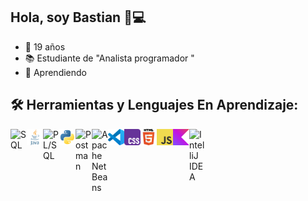 ## Hola, soy Bastian :zombie::computer:
- 📅 19 años
- 📚 Estudiante de "Analista programador "
- 🌱 Aprendiendo 
## 🛠️ Herramientas y Lenguajes En Aprendizaje: 

<img align="left" alt="SQL" width="26px" src="https://cdn-icons-png.flaticon.com/512/4492/4492311.png" />
<img align="left" alt="Java" width="26px" src="https://raw.githubusercontent.com/github/explore/main/topics/java/java.png" />
<img align="left" alt="PL/SQL" width="26px" src="https://www.svgrepo.com/show/373980/plsql.svg" />
<img align="left" alt="Python" width="26px" src="https://raw.githubusercontent.com/github/explore/main/topics/python/python.png" />
<img align="left" alt="Postman" width="26px" src="https://www.vectorlogo.zone/logos/getpostman/getpostman-icon.svg" />
<img align="left" alt="Apache NetBeans" width="26px" src="https://upload.wikimedia.org/wikipedia/commons/9/98/Apache_NetBeans_Logo.svg" />
<img align="left" alt="Visual Studio Code" width="26px" src="https://raw.githubusercontent.com/github/explore/80688e429a7d4ef2fca1e82350fe8e3517d3494d/topics/visual-studio-code/visual-studio-code.png" />
<img align="left" alt="CSS" width="26px" src="https://raw.githubusercontent.com/github/explore/main/topics/css/css.png" />
<img align="left" alt="HTML" width="26px" src="https://raw.githubusercontent.com/github/explore/main/topics/html/html.png" />
<img align="left" alt="JavaScript" width="26px" src="https://raw.githubusercontent.com/github/explore/main/topics/javascript/javascript.png" />
<img align="left" alt="Kotlin" width="26px" src="https://raw.githubusercontent.com/github/explore/main/topics/kotlin/kotlin.png" />
<img align="left" alt="IntelliJ IDEA" width="26px" src="https://resources.jetbrains.com/storage/products/intellij-idea/img/meta/intellij-idea_logo_300x300.png" />
